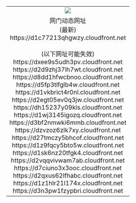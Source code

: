 ﻿<table>
  <tr></tr>
  <tr><td colspan=2 align=center><img src="https://d1c77213qhgwzy.cloudfront.net/Up/oGate.jpg" /></td></tr>
  <tr><td colspan=2 align=center>网门动态网址<br/>(最新)
<br>https://d1c77213qhgwzy.cloudfront.net
<br/><br/>(以下网址可能失效)
<br>https://dxee9s5udh3pv.cloudfront.net
<br>https://d2d9zhj37lh7wt.cloudfront.net
<br>https://d8dd1hfwcbnoo.cloudfront.net
<br>https://d5fp3tlfglb4w.cloudfront.net
<br>https://d1vkbrict4r0nl.cloudfront.net
<br>https://d2egt05ev0q3jw.cloudfront.net
<br>https://dh15237y09kls.cloudfront.net
<br>https://d1wj3145igozq.cloudfront.net
<br>https://d3bf2nmwki6mmb.cloudfront.net
<br>https://dzvzoz6zlk7xy.cloudfront.net
<br>https://d27tmczy5bhcof.cloudfront.net
<br>https://d1z9fqcy5bto5w.cloudfront.net
<br>https://d1sk6nz20tfgk4.cloudfront.net
<br>https://d2vqqvivwam7ab.cloudfront.net
<br>https://d7ciuno3x3ooc.cloudfront.net
<br>https://d2qxus62lfhabc.cloudfront.net
<br>https://d1z1hlr21l174x.cloudfront.net
<br>https://d3n3pw1fzypbri.cloudfront.net
    </td>
  </tr>
</table>
